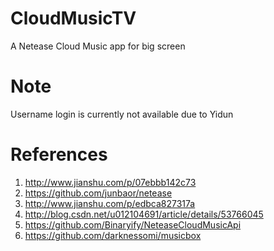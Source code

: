 # CloudMusicTV 
A Netease Cloud Music app for big screen

# Note
Username login is currently not available due to Yidun
 
# References 
1. http://www.jianshu.com/p/07ebbb142c73 
2. https://github.com/junbaor/netease 
3. http://www.jianshu.com/p/edbca827317a 
4. http://blog.csdn.net/u012104691/article/details/53766045 
5. https://github.com/Binaryify/NeteaseCloudMusicApi
6. https://github.com/darknessomi/musicbox